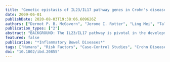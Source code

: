 ```yaml
---
title: "Genetic epistasis of IL23/IL17 pathway genes in Crohn's disease"
date: 2009-06-01
publishDate: 2020-08-03T19:38:06.609626Z
authors: ["Dermot P. B. McGovern", "Jerome I. Rotter", "Ling Mei", "Talin Haritunians", "Carol Landers", "Carrie Derkowski", "Deb Dutridge", "Marla Dubinsky", "Andy Ippoliti", "Eric Vasiliauskas", "Emebet Mengesha", "Lily King", "Sheila Pressman", "Stephan R. Targan", "Kent D. Taylor"]
publication_types: ["2"]
abstract: "BACKGROUND: The IL23/IL17 pathway is pivotal in the development of chronic mucosal inflammation seen in Crohn's disease (CD). Genetic variants in the IL23R and IL12B have been associated with CD susceptibility. We investigated 10 genes within the IL23/IL17 pathway in a case-control study of 763 CD cases and 254 healthy controls. METHODS: We identified a novel association in haplotypes in IL17A (empirical P = 0.02), IL17RA (P = 0.001), IL17RD (P = 0.001), IL12RB1 (P = 0.003), and IL12RB2 (P = 0.001) as well as confirming the association with IL12B variants (P = 0.003). RESULTS: The cumulative risk for carrying an increased number of CD risk haplotypes from genes in this pathway rises to an odds ratio of 4.3 for carrying 5 risk haplotypes. We have previously demonstrated an association between this cohort and IL23R haplotypes. Pairwise analyses suggest that there is statistical interaction between variants in IL17A and IL23R (P = 0.047) and between variants in IL17RA and IL23R (P = 0.036). Furthermore, a significant association between CD and the widely replicated IL23R variants is only seen in the presence of IL17A or IL17RA variants. CONCLUSIONS: These data support the investigation of pathways implicated in CD pathogenesis in order to identify further susceptibility genes and also suggest that important gene-gene interaction is present in CD susceptibility.(Inflamm Bowel Dis 2009)."
featured: false
publication: "*Inflammatory Bowel Diseases*"
tags: ["Humans", "Risk Factors", "Case-Control Studies", "Crohn Disease", "Genetic Predisposition to Disease", "Polymorphism", "Single Nucleotide", "Receptors", "Interleukin", "Haplotypes", "Jews", "Interleukin-17", "Epistasis", "Genetic", "Receptors", "Interleukin-12", "Receptors", "Interleukin-17"]
doi: "10.1002/ibd.20855"
---
```


